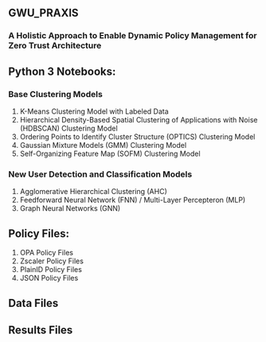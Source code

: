 ## GWU_PRAXIS 
### A Holistic Approach to Enable Dynamic Policy Management for Zero Trust Architecture

## Python 3 Notebooks:

### Base Clustering Models
1. K-Means Clustering Model with Labeled Data
2. Hierarchical Density-Based Spatial Clustering of Applications with Noise (HDBSCAN) Clustering Model
3. Ordering Points to  Identify Cluster Structure (OPTICS) Clustering Model
4. Gaussian Mixture Models (GMM) Clustering Model
5. Self-Organizing Feature Map (SOFM) Clustering Model
   
### New User Detection and Classification Models
1. Agglomerative Hierarchical Clustering (AHC)
2. Feedforward Neural Network (FNN) / Multi-Layer Percepteron (MLP)
4. Graph Neural Networks (GNN)

## Policy Files:
1. OPA Policy Files
2. Zscaler Policy Files
3. PlainID Policy Files
4. JSON Policy Files

## Data Files



## Results Files


